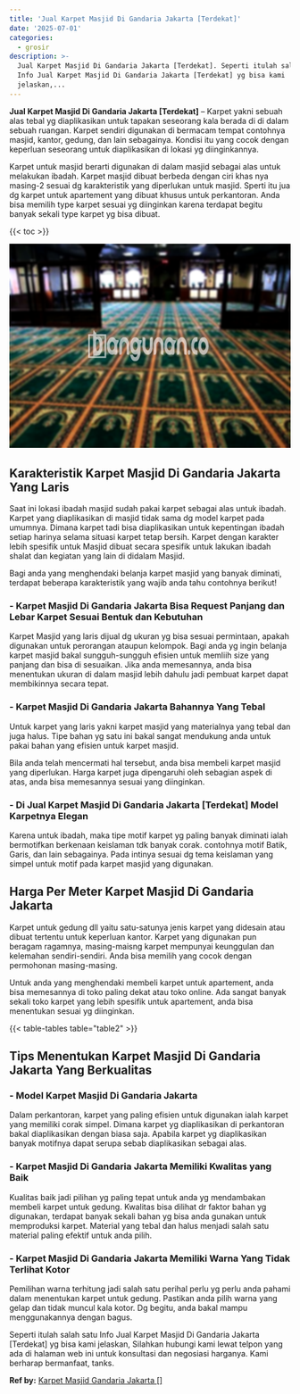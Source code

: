 ```yaml
---
title: 'Jual Karpet Masjid Di Gandaria Jakarta [Terdekat]'
date: '2025-07-01'
categories:
  - grosir
description: >-
  Jual Karpet Masjid Di Gandaria Jakarta [Terdekat]. Seperti itulah salah satu
  Info Jual Karpet Masjid Di Gandaria Jakarta [Terdekat] yg bisa kami
  jelaskan,...
---
```


**Jual Karpet Masjid Di Gandaria Jakarta \[Terdekat\]** – Karpet yakni sebuah alas tebal yg diaplikasikan untuk tapakan seseorang kala berada di di dalam sebuah ruangan. Karpet sendiri digunakan di bermacam tempat contohnya masjid, kantor, gedung, dan lain sebagainya. Kondisi itu yang cocok dengan keperluan seseorang untuk diaplikasikan di lokasi yg diinginkannya.

Karpet untuk masjid berarti digunakan di dalam masjid sebagai alas untuk melakukan ibadah. Karpet masjid dibuat berbeda dengan ciri khas nya masing-2 sesuai dg karakteristik yang diperlukan untuk masjid. Sperti itu jua dg karpet untuk apartement yang dibuat khusus untuk perkantoran. Anda bisa memilih type karpet sesuai yg diinginkan karena terdapat begitu banyak sekali type karpet yg bisa dibuat.

{{< toc >}}

![Jual Karpet Masjid Di Gandaria Jakarta [Terdekat]](/images/grosir-karpet-murah-67.png)

## Karakteristik Karpet Masjid Di Gandaria Jakarta Yang Laris

Saat ini lokasi ibadah masjid sudah pakai karpet sebagai alas untuk ibadah. Karpet yang diaplikasikan di masjid tidak sama dg model karpet pada umumnya. Dimana karpet tadi bisa diaplikasikan untuk kepentingan ibadah setiap harinya selama situasi karpet tetap bersih. Karpet dengan karakter lebih spesifik untuk Masjid dibuat secara spesifik untuk lakukan ibadah shalat dan kegiatan yang lain di didalam Masjid.

Bagi anda yang menghendaki belanja karpet masjid yang banyak diminati, terdapat beberapa karakteristik yang wajib anda tahu contohnya berikut!

### \- Karpet Masjid Di Gandaria Jakarta Bisa Request Panjang dan Lebar Karpet Sesuai Bentuk dan Kebutuhan

Karpet Masjid yang laris dijual dg ukuran yg bisa sesuai permintaan, apakah digunakan untuk perorangan ataupun kelompok. Bagi anda yg ingin belanja karpet masjid bakal sungguh-sungguh efisien untuk memliih size yang panjang dan bisa di sesuaikan. Jika anda memesannya, anda bisa menentukan ukuran di dalam masjid lebih dahulu jadi pembuat karpet dapat membikinnya secara tepat.

### \- Karpet Masjid Di Gandaria Jakarta Bahannya Yang Tebal

Untuk karpet yang laris yakni karpet masjid yang materialnya yang tebal dan juga halus. Tipe bahan yg satu ini bakal sangat mendukung anda untuk pakai bahan yang efisien untuk karpet masjid.

Bila anda telah mencermati hal tersebut, anda bisa membeli karpet masjid yang diperlukan. Harga karpet juga dipengaruhi oleh sebagian aspek di atas, anda bisa memesannya sesuai yang diinginkan.

### \- Di Jual Karpet Masjid Di Gandaria Jakarta \[Terdekat\] Model Karpetnya Elegan

Karena untuk ibadah, maka tipe motif karpet yg paling banyak diminati ialah bermotifkan berkenaan keislaman tdk banyak corak. contohnya motif Batik, Garis, dan lain sebagainya. Pada intinya sesuai dg tema keislaman yang simpel untuk motif pada karpet masjid yang digunakan.

## Harga Per Meter Karpet Masjid Di Gandaria Jakarta

Karpet untuk gedung dll yaitu satu-satunya jenis karpet yang didesain atau dibuat tertentu untuk keperluan kantor. Karpet yang digunakan pun beragam ragamnya, masing-maisng karpet mempunyai keunggulan dan kelemahan sendiri-sendiri. Anda bisa memilih yang cocok dengan permohonan masing-masing.

Untuk anda yang menghendaki membeli karpet untuk apartement, anda bisa memesannya di toko paling dekat atau toko online. Ada sangat banyak sekali toko karpet yang lebih spesifik untuk apartement, anda bisa menentukan sesuai yg diinginkan.

{{< table-tables table="table2" >}}

## Tips Menentukan Karpet Masjid Di Gandaria Jakarta Yang Berkualitas

### \- Model Karpet Masjid Di Gandaria Jakarta

Dalam perkantoran, karpet yang paling efisien untuk digunakan ialah karpet yang memiliki corak simpel. Dimana karpet yg diaplikasikan di perkantoran bakal diaplikasikan dengan biasa saja. Apabila karpet yg diaplikasikan banyak motifnya dapat serupa sebab diaplikasikan sebagai alas.

### \- Karpet Masjid Di Gandaria Jakarta Memiliki Kwalitas yang Baik

Kualitas baik jadi pilihan yg paling tepat untuk anda yg mendambakan membeli karpet untuk gedung. Kwalitas bisa dilihat dr faktor bahan yg digunakan, terdapat banyak sekali bahan yg bisa anda gunakan untuk memproduksi karpet. Material yang tebal dan halus menjadi salah satu material paling efektif untuk anda pilih.

### \- Karpet Masjid Di Gandaria Jakarta Memiliki Warna Yang Tidak Terlihat Kotor

Pemilihan warna terhitung jadi salah satu perihal perlu yg perlu anda pahami dalam menentukan karpet untuk gedung. Pastikan anda pilih warna yang gelap dan tidak muncul kala kotor. Dg begitu, anda bakal mampu menggunakannya dengan bagus.

Seperti itulah salah satu Info Jual Karpet Masjid Di Gandaria Jakarta \[Terdekat\] yg bisa kami jelaskan, Silahkan hubungi kami lewat telpon yang ada di halaman web ini untuk konsultasi dan negosiasi harganya. Kami berharap bermanfaat, tanks.

**Ref by:**  [Karpet Masjid Gandaria Jakarta []](https://id.wikipedia.org/wiki/Karpet)
